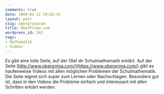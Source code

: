 ```yaml
---
comments: true
date: 2009-02-12 19:02:41
layout: post
slug: oberprimacom
title: OberPrima.com
wordpress_id: 343
tags:
- Mathematik
- Videos
---
```


Es gibt eine tolle Seite, auf der Olaf dir Schulmathematik erklärt. Auf der Seite [http://www.oberprima.com/](https://www.oberprima.com/) gibt es haufenweise Videos mit allen möglichen Problemen der Schulmathematik. Die Seite eignet sich super zum Lernen oder Nachschlagen. Besonders gut ist, dass in den Videos die Probleme einfach und interessant mit allen Schritten erklärt werden.
